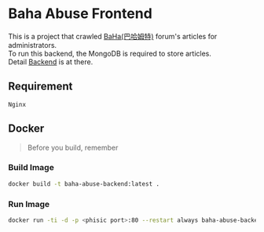 # Baha Abuse Frontend

This is a project that crawled [BaHa(巴哈姆特)](https://www.gamer.com.tw/) forum's articles for administrators.  
To run this backend, the MongoDB is required to store articles.  
Detail [Backend](http://github.com/jackey8616/BahaAbuse) is at there.  

## Requirement
```
Nginx
```

## Docker
> Before you build, remember 
### Build Image
```sh
docker build -t baha-abuse-backend:latest .
```

### Run Image
```sh
docker run -ti -d -p <phisic port>:80 --restart always baha-abuse-backend:latest
```
